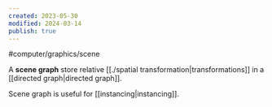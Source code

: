 ```yaml
---
created: 2023-05-30
modified: 2024-03-14
publish: true
---
```


#computer/graphics/scene

A **scene graph** store relative [[./spatial transformation|transformations]] in a [[directed graph|directed graph]].

Scene graph is useful for [[instancing|instancing]].